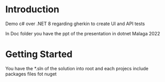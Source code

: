 # Introduction 
Demo c# over .NET 8 regarding gherkin to create UI and API tests

In Doc folder you have the ppt of the presentation in dotnet Malaga 2022

# Getting Started
You have the *.sln of the solution into root and each projecs include packages files fot nuget 

